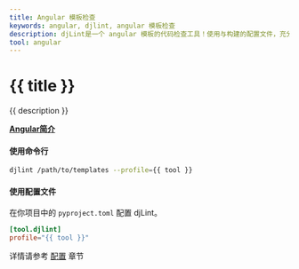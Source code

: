 ```yaml
---
title: Angular 模板检查
keywords: angular, djlint, angular 模板检查
description: djLint是一个 angular 模板的代码检查工具！使用与构建的配置文件，充分利用djLint来检查并格式化你的模板。
tool: angular
---
```


# {{ title }}

{{ description }}

**[Angular简介](https://angular.io/guide/template-syntax)**

#### 使用命令行

```bash
djlint /path/to/templates --profile={{ tool }}
```

#### 使用配置文件

在你项目中的 `pyproject.toml` 配置 djLint。

```toml
[tool.djlint]
profile="{{ tool }}"
```

<div class="box notification is-info is-light">
    <span class="icon is-large"><i class="fas fa-2x fa-circle-arrow-right"></i></span><div class="my-auto ml-3 is-inline-block">详情请参考 <a href="/docs/configuration/">配置</a> 章节</div>
</div>
